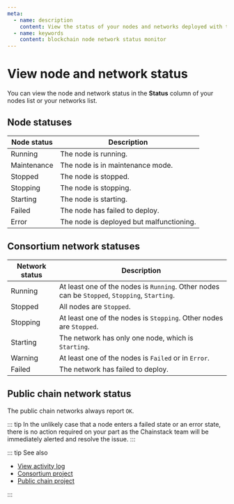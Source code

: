 ```yaml
---
meta:
  - name: description
    content: View the status of your nodes and networks deployed with the Chainstack managed blockchain services.
  - name: keywords
    content: blockchain node network status monitor
---
```


# View node and network status

You can view the node and network status in the **Status** column of your nodes list or your networks list.

## Node statuses

| Node status | Description                              |
|-------------|------------------------------------------|
| Running     | The node is running.                     |
| Maintenance | The node is in maintenance mode.         |
| Stopped     | The node is stopped.                     |
| Stopping    | The node is stopping.                    |
| Starting    | The node is starting.                    |
| Failed      | The node has failed to deploy.           |
| Error       | The node is deployed but malfunctioning. |

## Consortium network statuses

| Network status | Description                                                                                   |
|----------------|-----------------------------------------------------------------------------------------------|
| Running        | At least one of the nodes is `Running`. Other nodes can be `Stopped`, `Stopping`, `Starting`. |
| Stopped        | All nodes are `Stopped`.                                                                      |
| Stopping       | At least one of the nodes is `Stopping`. Other nodes are `Stopped`.                           |
| Starting       | The network has only one node, which is `Starting`.                                           |
| Warning        | At least one of the nodes is `Failed` or in `Error`.                                          |
| Failed         | The network has failed to deploy.                                                             |

## Public chain network status

The public chain networks always report `OK`.

::: tip
In the unlikely case that a node enters a failed state or an error state, there is no action required on your part as the Chainstack team will be immediately alerted and resolve the issue.
:::

::: tip See also

* [View activity log](/platform/view-activity-log)
* [Consortium project](/glossary/consortium-project)
* [Public chain project](/glossary/public-chain-project)

:::
